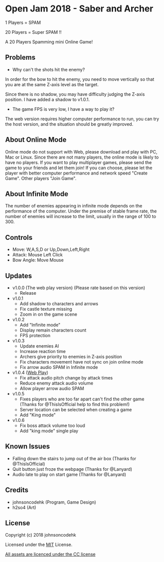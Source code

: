 # Open Jam 2018 - Saber and Archer

1 Players = SPAM

20 Players = Super SPAM !!

A 20 Players Spamming mini Online Game!

## Problems

- Why can't the shots hit the enemy?

In order for the bow to hit the enemy, you need to move vertically so that you are at the same Z-axis level as the target.

Since there is no shadow, you may have difficulty judging the Z-axis position. I have added a shadow to v1.0.1.

- The game FPS is very low, I have a way to play it?

The web version requires higher computer performance to run, you can try the host version, and the situation should be greatly improved.

## About Online Mode

Online mode do not support with Web, please download and play with PC, Mac or Linux.
Since there are not many players, the online mode is likely to have no players. If you want to play multiplayer games, please send the game to your friends and let them join!
If you can choose, please let the player with better computer performance and network speed "Create Game". Other players "Join Game".

## About Infinite Mode

The number of enemies appearing in infinite mode depends on the performance of the computer. Under the premise of stable frame rate, the number of enemies will increase to the limit, usually in the range of 100 to 300.

## Controls

- Move: W,A,S,D or Up,Down,Left,Right
- Attack: Mouse Left Click
- Bow Angle: Move Mouse

## Updates

- v1.0.0 (The web play version) (Please rate based on this version)
  - Release
- v1.0.1
  - Add shadow to characters and arrows
  - Fix castle texture missing
  - Zoom in on the game scene
- v1.0.2
  - Add "Infinite mode"
  - Display remain characters count
  - FPS protection
- v1.0.3
  - Update enemies AI
  - Increase reaction time
  - Archers give priority to enemies in Z-axis position
  - Fix characters movement have not sync on join online mode
  - Fix arrow audio SPAM in Infinite mode
- v1.0.4 ([Web Play](https://johnsoncodehk.github.io/open-jam-2018/))
  - Fix attack audio pitch change by attack times
  - Reduce enemy attack audio volume
  - Allow player arrow audio SPAM
- v1.0.5
  - Fixes players who are too far apart can't find the other game (Thanks for @ThisIsOfficial help to find this problem!)
  - Server location can be selected when creating a game
  - Add "King mode"
- v1.0.6
  - Fix boss attack volume too loud
  - Add "king mode" single play

## Known Issues

- Falling down the stairs to jump out of the air box (Thanks for @ThisIsOfficial)
- Quit button just froze the webpage (Thanks for @Lanyard)
- Audio late to play on start game (Thanks for @Lanyard)

## Credits

- johnsoncodehk (Program, Game Design)
- h2so4 (Art)

## License

Copyright (c) 2018 johnsoncodehk

Licensed under the [MIT](LICENSE) License.

[All assets are licenced under the CC license](https://creativecommons.org/licenses/by/4.0/)
